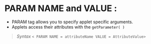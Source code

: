 # PARAM NAME and VALUE :
- PARAM tag allows you to specify applet specific arguments.
- Applets access their attributes with the `getParameter( )`

> *Syntax*
` < PARAM NAME = attributeName VALUE = AttributeValue> `
